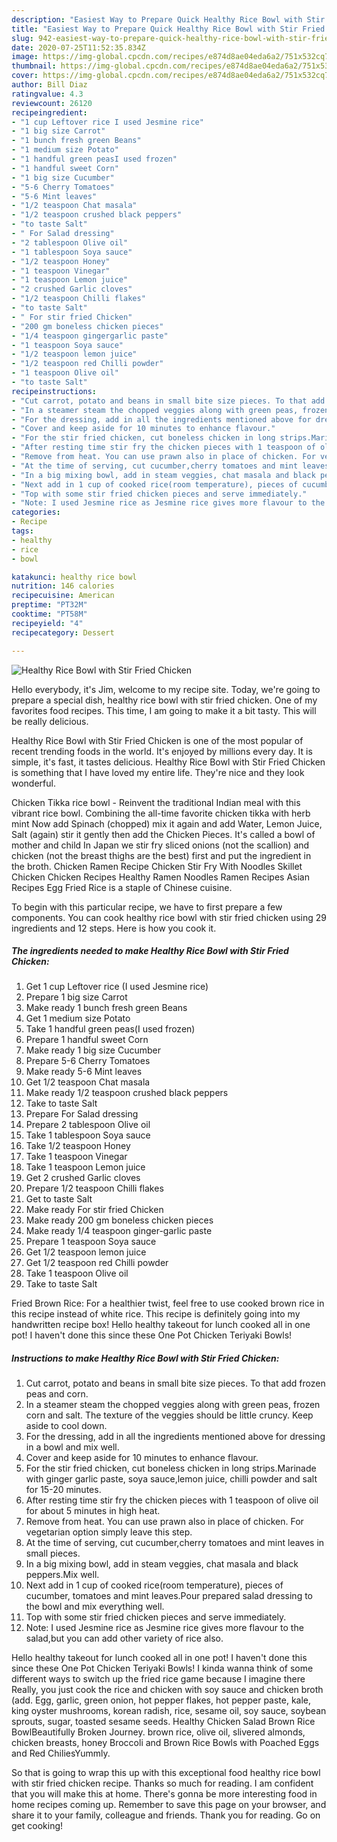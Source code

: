 ```yaml
---
description: "Easiest Way to Prepare Quick Healthy Rice Bowl with Stir Fried Chicken"
title: "Easiest Way to Prepare Quick Healthy Rice Bowl with Stir Fried Chicken"
slug: 942-easiest-way-to-prepare-quick-healthy-rice-bowl-with-stir-fried-chicken
date: 2020-07-25T11:52:35.834Z
image: https://img-global.cpcdn.com/recipes/e874d8ae04eda6a2/751x532cq70/healthy-rice-bowl-with-stir-fried-chicken-recipe-main-photo.jpg
thumbnail: https://img-global.cpcdn.com/recipes/e874d8ae04eda6a2/751x532cq70/healthy-rice-bowl-with-stir-fried-chicken-recipe-main-photo.jpg
cover: https://img-global.cpcdn.com/recipes/e874d8ae04eda6a2/751x532cq70/healthy-rice-bowl-with-stir-fried-chicken-recipe-main-photo.jpg
author: Bill Diaz
ratingvalue: 4.3
reviewcount: 26120
recipeingredient:
- "1 cup Leftover rice I used Jesmine rice"
- "1 big size Carrot"
- "1 bunch fresh green Beans"
- "1 medium size Potato"
- "1 handful green peasI used frozen"
- "1 handful sweet Corn"
- "1 big size Cucumber"
- "5-6 Cherry Tomatoes"
- "5-6 Mint leaves"
- "1/2 teaspoon Chat masala"
- "1/2 teaspoon crushed black peppers"
- "to taste Salt"
- " For Salad dressing"
- "2 tablespoon Olive oil"
- "1 tablespoon Soya sauce"
- "1/2 teaspoon Honey"
- "1 teaspoon Vinegar"
- "1 teaspoon Lemon juice"
- "2 crushed Garlic cloves"
- "1/2 teaspoon Chilli flakes"
- "to taste Salt"
- " For stir fried Chicken"
- "200 gm boneless chicken pieces"
- "1/4 teaspoon gingergarlic paste"
- "1 teaspoon Soya sauce"
- "1/2 teaspoon lemon juice"
- "1/2 teaspoon red Chilli powder"
- "1 teaspoon Olive oil"
- "to taste Salt"
recipeinstructions:
- "Cut carrot, potato and beans in small bite size pieces. To that add frozen peas and corn."
- "In a steamer steam the chopped veggies along with green peas, frozen corn and salt. The texture of the veggies should be little cruncy. Keep aside to cool down."
- "For the dressing, add in all the ingredients mentioned above for dressing in a bowl and mix well."
- "Cover and keep aside for 10 minutes to enhance flavour."
- "For the stir fried chicken, cut boneless chicken in long strips.Marinade with ginger garlic paste, soya sauce,lemon juice, chilli powder and salt for 15-20 minutes."
- "After resting time stir fry the chicken pieces with 1 teaspoon of olive oil for about 5 minutes in high heat."
- "Remove from heat. You can use prawn also in place of chicken. For vegetarian option simply leave this step."
- "At the time of serving, cut cucumber,cherry tomatoes and mint leaves in small pieces."
- "In a big mixing bowl, add in steam veggies, chat masala and black peppers.Mix well."
- "Next add in 1 cup of cooked rice(room temperature), pieces of cucumber, tomatoes and mint leaves.Pour prepared salad dressing to the bowl and mix everything well."
- "Top with some stir fried chicken pieces and serve immediately."
- "Note: I used Jesmine rice as Jesmine rice gives more flavour to the salad,but you can add other variety of rice also."
categories:
- Recipe
tags:
- healthy
- rice
- bowl

katakunci: healthy rice bowl 
nutrition: 146 calories
recipecuisine: American
preptime: "PT32M"
cooktime: "PT58M"
recipeyield: "4"
recipecategory: Dessert

---
```



![Healthy Rice Bowl with Stir Fried Chicken](https://img-global.cpcdn.com/recipes/e874d8ae04eda6a2/751x532cq70/healthy-rice-bowl-with-stir-fried-chicken-recipe-main-photo.jpg)

Hello everybody, it's Jim, welcome to my recipe site. Today, we're going to prepare a special dish, healthy rice bowl with stir fried chicken. One of my favorites food recipes. This time, I am going to make it a bit tasty. This will be really delicious.

Healthy Rice Bowl with Stir Fried Chicken is one of the most popular of recent trending foods in the world. It's enjoyed by millions every day. It is simple, it's fast, it tastes delicious. Healthy Rice Bowl with Stir Fried Chicken is something that I have loved my entire life. They're nice and they look wonderful.

Chicken Tikka rice bowl - Reinvent the traditional Indian meal with this vibrant rice bowl. Combining the all-time favorite chicken tikka with herb mint Now add Spinach (chopped) mix it again and add Water, Lemon Juice, Salt (again) stir it gently then add the Chicken Pieces. It&#39;s called a bowl of mother and child In Japan we stir fry sliced onions (not the scallion) and chicken (not the breast thighs are the best) first and put the ingredient in the broth. Chicken Ramen Recipe Chicken Stir Fry With Noodles Skillet Chicken Chicken Recipes Healthy Ramen Noodles Ramen Recipes Asian Recipes Egg Fried Rice is a staple of Chinese cuisine.


To begin with this particular recipe, we have to first prepare a few components. You can cook healthy rice bowl with stir fried chicken using 29 ingredients and 12 steps. Here is how you cook it.

<!--inarticleads1-->

##### The ingredients needed to make Healthy Rice Bowl with Stir Fried Chicken:

1. Get 1 cup Leftover rice (I used Jesmine rice)
1. Prepare 1 big size Carrot
1. Make ready 1 bunch fresh green Beans
1. Get 1 medium size Potato
1. Take 1 handful green peas(I used frozen)
1. Prepare 1 handful sweet Corn
1. Make ready 1 big size Cucumber
1. Prepare 5-6 Cherry Tomatoes
1. Make ready 5-6 Mint leaves
1. Get 1/2 teaspoon Chat masala
1. Make ready 1/2 teaspoon crushed black peppers
1. Take to taste Salt
1. Prepare  For Salad dressing
1. Prepare 2 tablespoon Olive oil
1. Take 1 tablespoon Soya sauce
1. Take 1/2 teaspoon Honey
1. Take 1 teaspoon Vinegar
1. Take 1 teaspoon Lemon juice
1. Get 2 crushed Garlic cloves
1. Prepare 1/2 teaspoon Chilli flakes
1. Get to taste Salt
1. Make ready  For stir fried Chicken
1. Make ready 200 gm boneless chicken pieces
1. Make ready 1/4 teaspoon ginger-garlic paste
1. Prepare 1 teaspoon Soya sauce
1. Get 1/2 teaspoon lemon juice
1. Get 1/2 teaspoon red Chilli powder
1. Take 1 teaspoon Olive oil
1. Take to taste Salt


Fried Brown Rice: For a healthier twist, feel free to use cooked brown rice in this recipe instead of white rice. This recipe is definitely going into my handwritten recipe box! Hello healthy takeout for lunch cooked all in one pot! I haven&#39;t done this since these One Pot Chicken Teriyaki Bowls! 

<!--inarticleads2-->

##### Instructions to make Healthy Rice Bowl with Stir Fried Chicken:

1. Cut carrot, potato and beans in small bite size pieces. To that add frozen peas and corn.
1. In a steamer steam the chopped veggies along with green peas, frozen corn and salt. The texture of the veggies should be little cruncy. Keep aside to cool down.
1. For the dressing, add in all the ingredients mentioned above for dressing in a bowl and mix well.
1. Cover and keep aside for 10 minutes to enhance flavour.
1. For the stir fried chicken, cut boneless chicken in long strips.Marinade with ginger garlic paste, soya sauce,lemon juice, chilli powder and salt for 15-20 minutes.
1. After resting time stir fry the chicken pieces with 1 teaspoon of olive oil for about 5 minutes in high heat.
1. Remove from heat. You can use prawn also in place of chicken. For vegetarian option simply leave this step.
1. At the time of serving, cut cucumber,cherry tomatoes and mint leaves in small pieces.
1. In a big mixing bowl, add in steam veggies, chat masala and black peppers.Mix well.
1. Next add in 1 cup of cooked rice(room temperature), pieces of cucumber, tomatoes and mint leaves.Pour prepared salad dressing to the bowl and mix everything well.
1. Top with some stir fried chicken pieces and serve immediately.
1. Note: I used Jesmine rice as Jesmine rice gives more flavour to the salad,but you can add other variety of rice also.


Hello healthy takeout for lunch cooked all in one pot! I haven&#39;t done this since these One Pot Chicken Teriyaki Bowls! I kinda wanna think of some different ways to switch up the fried rice game because I imagine there Really, you just cook the rice and chicken with soy sauce and chicken broth (add. Egg, garlic, green onion, hot pepper flakes, hot pepper paste, kale, king oyster mushrooms, korean radish, rice, sesame oil, soy sauce, soybean sprouts, sugar, toasted sesame seeds. Healthy Chicken Salad Brown Rice BowlBeautifully Broken Journey. brown rice, olive oil, slivered almonds, chicken breasts, honey Broccoli and Brown Rice Bowls with Poached Eggs and Red ChiliesYummly. 

So that is going to wrap this up with this exceptional food healthy rice bowl with stir fried chicken recipe. Thanks so much for reading. I am confident that you will make this at home. There's gonna be more interesting food in home recipes coming up. Remember to save this page on your browser, and share it to your family, colleague and friends. Thank you for reading. Go on get cooking!
